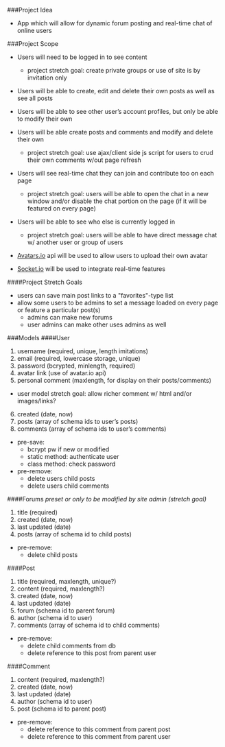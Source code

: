 ###Project Idea
- App which will allow for dynamic forum posting and real-time chat of online users

###Project Scope
- Users will need to be logged in to see content
  - project stretch goal: create private groups or use of site is by invitation only
- Users will be able to create, edit and delete their own posts as well as see all posts
- Users will be able to see other user’s account profiles, but only be able to modify their own
- Users will be able create posts and comments and modify and delete their own
  - project stretch goal: use ajax/client side js script for users to crud their own comments w/out page refresh
- Users will see real-time chat they can join and contribute too on each page
  - project stretch goal: users will be able to open the chat in a new window and/or disable the chat portion on the page (if it will be featured on every page)
- Users will be able to see who else is currently logged in
  - project stretch goal: users will be able to have direct message chat w/ another user or group of users

- [Avatars.io](http://avatars.io/) api will be used to allow users to upload their own avatar
- [Socket.io](http://socket.io/) will be used to integrate real-time features

####Project Stretch Goals
- users can save main post links to a "favorites"-type list
- allow some users to be admins to set a message loaded on every page or feature a particular post(s)
  - admins can make new forums
  - user admins can make other uses admins as well

###Models
####User
1. username (required, unique, length imitations)
2. email (required, lowercase storage, unique)
3. password (bcrypted, minlength, required)
4. avatar link (use of avatar.io api)
5. personal comment (maxlength, for display on their posts/comments)
  - user model stretch goal: allow richer comment w/ html and/or images/links?
6. created (date, now)
7. posts (array of schema ids to user’s posts)
8. comments (array of schema ids to user’s comments)

- pre-save:
  - bcrypt pw if new or modified
  - static method: authenticate user
  - class method: check password
- pre-remove:
  - delete users child posts
  - delete users child comments

####Forums
*preset or only to be modified by site admin (stretch goal)*

1. title (required)
2. created (date, now)
3. last updated (date)
4. posts (array of schema id to child posts)

- pre-remove:
  - delete child posts

####Post
1. title (required, maxlength, unique?)
2. content (required, maxlength?)
3. created (date, now)
4. last updated (date)
5. forum (schema id to parent forum)
6. author (schema id to user)
7. comments (array of schema id to child comments)

- pre-remove:
  - delete child comments from db
  - delete reference to this post from parent user

####Comment
1. content (required, maxlength?)
2. created (date, now)
3. last updated (date)
4. author (schema id to user)
5. post (schema id to parent post)

- pre-remove:
  - delete reference to this comment from parent post
  - delete reference to this comment from parent user

